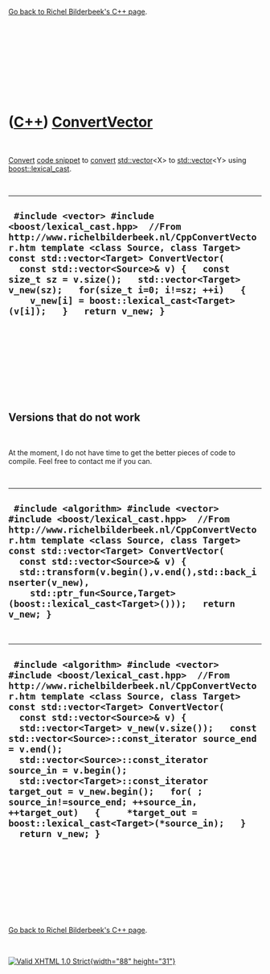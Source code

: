 

[Go back to Richel Bilderbeek's C++ page](Cpp.htm).

 

 

 

 

 

([C++](Cpp.htm)) [ConvertVector](CppConvertVector.htm)
======================================================

 

[Convert](CppConvert.htm) [code snippet](CppCodeSnippets.htm) to
[convert](CppConvert.htm) [std::vector](CppVector.htm)&lt;X&gt; to
[std::vector](CppVector.htm)&lt;Y&gt; using
[boost::lexical\_cast](CppLexical_cast.htm).

 

  --------------------------------------------------------------------------------------------------------------------------------------------------------------------------------------------------------------------------------------------------------------------------------------------------------------------------------------------------------------------------------------------------------------
  ` #include <vector> #include <boost/lexical_cast.hpp>  //From http://www.richelbilderbeek.nl/CppConvertVector.htm template <class Source, class Target> const std::vector<Target> ConvertVector(   const std::vector<Source>& v) {   const size_t sz = v.size();   std::vector<Target> v_new(sz);   for(size_t i=0; i!=sz; ++i)   {     v_new[i] = boost::lexical_cast<Target>(v[i]);   }   return v_new; }`
  --------------------------------------------------------------------------------------------------------------------------------------------------------------------------------------------------------------------------------------------------------------------------------------------------------------------------------------------------------------------------------------------------------------

 

 

 

 

 

Versions that do not work
-------------------------

 

At the moment, I do not have time to get the better pieces of code to
compile. Feel free to contact me if you can.

 

  -----------------------------------------------------------------------------------------------------------------------------------------------------------------------------------------------------------------------------------------------------------------------------------------------------------------------------------------------------------------------------------------------------------
  ` #include <algorithm> #include <vector> #include <boost/lexical_cast.hpp>  //From http://www.richelbilderbeek.nl/CppConvertVector.htm template <class Source, class Target> const std::vector<Target> ConvertVector(   const std::vector<Source>& v) {   std::transform(v.begin(),v.end(),std::back_inserter(v_new),     std::ptr_fun<Source,Target>(boost::lexical_cast<Target>()));   return v_new; }`
  -----------------------------------------------------------------------------------------------------------------------------------------------------------------------------------------------------------------------------------------------------------------------------------------------------------------------------------------------------------------------------------------------------------

 

  --------------------------------------------------------------------------------------------------------------------------------------------------------------------------------------------------------------------------------------------------------------------------------------------------------------------------------------------------------------------------------------------------------------------------------------------------------------------------------------------------------------------------------------------------------------------------------------------------------------------------------------------------
  ` #include <algorithm> #include <vector> #include <boost/lexical_cast.hpp>  //From http://www.richelbilderbeek.nl/CppConvertVector.htm template <class Source, class Target> const std::vector<Target> ConvertVector(   const std::vector<Source>& v) {   std::vector<Target> v_new(v.size());   const std::vector<Source>::const_iterator source_end = v.end();   std::vector<Source>::const_iterator source_in = v.begin();   std::vector<Target>::const_iterator target_out = v_new.begin();   for( ; source_in!=source_end; ++source_in, ++target_out)   {     *target_out = boost::lexical_cast<Target>(*source_in);   }   return v_new; }`
  --------------------------------------------------------------------------------------------------------------------------------------------------------------------------------------------------------------------------------------------------------------------------------------------------------------------------------------------------------------------------------------------------------------------------------------------------------------------------------------------------------------------------------------------------------------------------------------------------------------------------------------------------

 

 

 

 

 

[Go back to Richel Bilderbeek's C++ page](Cpp.htm).



 

[![Valid XHTML 1.0 Strict](valid-xhtml10.png){width="88"
height="31"}](http://validator.w3.org/check?uri=referer)

